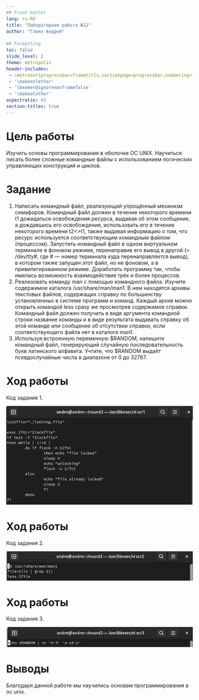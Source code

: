 ```yaml
---
## Front matter
lang: ru-RU
title: "Лабораторная работа №12"
author: "Гэинэ Андрей"

## Formatting
toc: false
slide_level: 2
theme: metropolis
header-includes: 
 - \metroset{progressbar=frametitle,sectionpage=progressbar,numbering=fraction}
 - '\makeatletter'
 - '\beamer@ignorenonframefalse'
 - '\makeatother'
aspectratio: 43
section-titles: true
---
```


# Цель работы

Изучить основы программирования в оболочке ОС UNIX. Научиться писать более
сложные командные файлы с использованием логических управляющих конструкций
и циклов.


# Задание

1. Написать командный файл, реализующий упрощённый механизм семафоров. Командный файл должен в течение некоторого времени t1 дожидаться освобождения
ресурса, выдавая об этом сообщение, а дождавшись его освобождения, использовать
его в течение некоторого времени t2<>t1, также выдавая информацию о том, что
ресурс используется соответствующим командным файлом (процессом). Запустить
командный файл в одном виртуальном терминале в фоновом режиме, перенаправив
его вывод в другой (> /dev/tty#, где # — номер терминала куда перенаправляется
вывод), в котором также запущен этот файл, но не фоновом, а в привилегированном
режиме. Доработать программу так, чтобы имелась возможность взаимодействия трёх
и более процессов.
2. Реализовать команду man с помощью командного файла. Изучите содержимое каталога /usr/share/man/man1. В нем находятся архивы текстовых файлов, содержащих
справку по большинству установленных в системе программ и команд. Каждый архив
можно открыть командой less сразу же просмотрев содержимое справки. Командный
файл должен получать в виде аргумента командной строки название команды и в виде
результата выдавать справку об этой команде или сообщение об отсутствии справки,
если соответствующего файла нет в каталоге man1.
3. Используя встроенную переменную $RANDOM, напишите командный файл, генерирующий случайную последовательность букв латинского алфавита. Учтите, что $RANDOM
выдаёт псевдослучайные числа в диапазоне от 0 до 32767.

# Ход работы

Код задания 1.

![Рис.1](image\picture1.png)  

# Ход работы

Код задания 2.

![Рис.2](image\picture2.png) 

# Ход работы

Код задания 3.

![Рис.3](image\picture3.png)   

# Выводы

Благодаря данной работе мы научились основам программирования в ос unix.